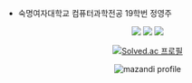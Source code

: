 * 숙명여자대학교 컴퓨터과학전공 19학번 정영주

<div align="center">
<a href="https://yeongjujeong1021.tistory.com/" target="_blank"><img src="https://img.shields.io/badge/Tistory-000000?style=flat-square"/></a>
<a href="https://www.acmicpc.net/user/yeongjujeong1021" target="_blank"><img src="https://img.shields.io/badge/BOJ-000000?style=flat-square"/></a>
<a href="https://solved.ac/profile/yeongjujeong1021" target="_blank"><img src="https://img.shields.io/badge/Solved.ac-000000?style=flat-square"/></a>

[![Solved.ac
프로필](http://mazassumnida.wtf/api/v2/generate_badge?boj=yeongjujeong1021)](https://solved.ac/yeongjujeong1021)

![mazandi profile](http://mazandi.herokuapp.com/api?handle=yeongjujeong1021&theme=warm)

<!-- ![Anurag's GitHub stats](https://github-readme-stats.vercel.app/api?username=YeongjuJeong&show_icons=true&theme=radical) -->
</div>